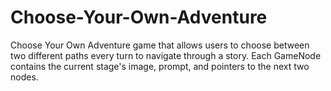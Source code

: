 # Choose-Your-Own-Adventure

Choose Your Own Adventure game that allows users to choose between two different paths every turn to navigate through a story. Each GameNode contains the current stage's image, prompt, and pointers to the next two nodes.
